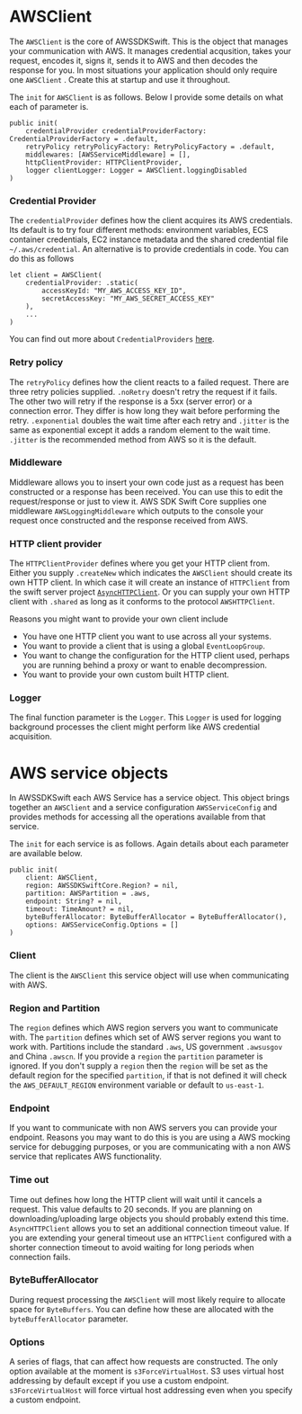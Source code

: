 # AWSClient

The `AWSClient` is the core of AWSSDKSwift. This is the object that manages your communication with AWS. It manages credential acqusition, takes your request, encodes it, signs it, sends it to AWS and then decodes the response for you. In most situations your application should only require one `AWSClient` . Create this at startup and use it throughout.

The `init` for `AWSClient` is as follows. Below I provide some details on what each of parameter is.
```
public init(
    credentialProvider credentialProviderFactory: CredentialProviderFactory = .default,
    retryPolicy retryPolicyFactory: RetryPolicyFactory = .default,
    middlewares: [AWSServiceMiddleware] = [],
    httpClientProvider: HTTPClientProvider,
    logger clientLogger: Logger = AWSClient.loggingDisabled
)
```

### Credential Provider

The `credentialProvider` defines how the client acquires its AWS credentials. Its default is to try four different methods: environment variables, ECS container credentials, EC2 instance metadata and the shared credential file `~/.aws/credential`. An alternative is to provide credentials in code. You can do this as follows
```
let client = AWSClient(
    credentialProvider: .static(
        accessKeyId: "MY_AWS_ACCESS_KEY_ID",
        secretAccessKey: "MY_AWS_SECRET_ACCESS_KEY"
    ),
    ...
)
```
You can find out more about `CredentialProviders` [here](credentials.md).

### Retry policy

The `retryPolicy` defines how the client reacts to a failed request. There are three retry policies supplied. `.noRetry` doesn't retry the request if it fails. The other two will retry if the response is a 5xx (server error) or a connection error. They differ is how long they wait before performing the retry. `.exponential` doubles the wait time after each retry and `.jitter` is the same as exponential except it adds a random element to the wait time. `.jitter` is the recommended method from AWS so it is the default.

### Middleware

Middleware allows you to insert your own code just as a request has been constructed or a response has been received. You can use this to edit the request/response or just to view it. AWS SDK Swift Core supplies one middleware `AWSLoggingMiddleware` which outputs  to the console your request once constructed and the response received from AWS.

### HTTP client provider

The `HTTPClientProvider` defines where you get your HTTP client from. Either you supply `.createNew` which indicates the `AWSClient` should create its own HTTP client. In which case it will create an instance of `HTTPClient` from the swift server project [`AsyncHTTPClient`](https://github.com/swift-server/async-http.client). Or you can supply your own HTTP client with `.shared` as long as it conforms to the protocol `AWSHTTPClient`.

Reasons you might want to provide your own client include
- You have one HTTP client you want to use across all your systems.
- You want to provide a client that is using a global `EventLoopGroup`.
- You want to change the configuration for the HTTP client used, perhaps you are running behind a proxy or want to enable decompression.
- You want to provide your own custom built HTTP client.

### Logger

The final function parameter is the `Logger`. This `Logger` is used for logging background processes the client might perform like AWS credential acquisition.

# AWS service objects

In AWSSDKSwift each AWS Service has a service object. This object brings together an `AWSClient` and a service configuration `AWSServiceConfig` and provides methods for accessing all the operations available from that service.

The `init` for each service is as follows. Again details about each parameter are available below.
```
public init(
    client: AWSClient,
    region: AWSSDKSwiftCore.Region? = nil,
    partition: AWSPartition = .aws,
    endpoint: String? = nil,
    timeout: TimeAmount? = nil,
    byteBufferAllocator: ByteBufferAllocator = ByteBufferAllocator(),
    options: AWSServiceConfig.Options = []
)
```
### Client

The client is the `AWSClient` this service object will use when communicating with AWS.

### Region and Partition

The `region` defines which AWS region servers you want to communicate with. The `partition` defines which set of AWS server regions you want to work with. Partitions include the standard `.aws`, US government `.awsusgov` and China `.awscn`. If you provide a `region` the `partition` parameter is ignored. If you don't supply a `region` then the `region` will be set as the default region for the specified `partition`, if that is not defined it will check the `AWS_DEFAULT_REGION` environment variable or default to `us-east-1`.

### Endpoint

If you want to communicate with non AWS servers you can provide your endpoint. Reasons you may want to do this is you are using a AWS mocking service for debugging purposes, or you are communicating with a non AWS service that replicates AWS functionality.

### Time out

Time out defines how long the HTTP client will wait until it cancels a request. This value defaults to 20 seconds. If you are planning on downloading/uploading large objects you should probably extend this time. `AsyncHTTPClient` allows you to set an additional connection timeout value. If you are extending your general timeout use an `HTTPClient` configured with a shorter connection timeout to avoid waiting for long periods when connection fails.

### ByteBufferAllocator

During request processing the `AWSClient` will most likely require to allocate space for `ByteBuffers`. You can define how these are allocated with the `byteBufferAllocator` parameter.

### Options

A series of flags, that can affect how requests are constructed. The only option available at the moment is `s3ForceVirtualHost`. S3 uses virtual host addressing by default except if you use a custom endpoint. `s3ForceVirtualHost` will force virtual host addressing even when you specify a custom endpoint.
